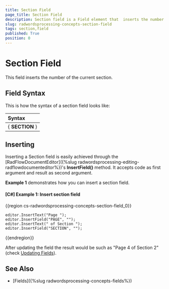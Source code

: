 ```yaml
---
title: Section Field
page_title: Section Field
description: Section field is a Field element that  inserts the number of the current section.
slug: radwordsprocessing-concepts-section-field
tags: section,field
published: True
position: 0
---
```


# Section Field

This field inserts the number of the current section.

## Field Syntax

This is how the syntax of a section field looks like:

| Syntax   											  |
| :---     											  |
| { **SECTION** } |    


## Inserting

Inserting a Section field is easily achieved through the [RadFlowDocumentEditor]({%slug radwordsprocessing-editing-radflowdocumenteditor%})'s __InsertField()__ method. It accepts code as first argument and result as second argument.

__Example 1__ demonstrates how you can insert a section field.
         
#### __[C#] Example 1: Insert section field__

{{region cs-radwordsprocessing-concepts-section-field_0}}
	            
	editor.InsertText("Page ");
	editor.InsertField("PAGE", "");
	editor.InsertText(" of Section ");
	editor.InsertField("SECTION", "");

{{endregion}}


After updating the field the result would be such as "Page 4 of Section 2" (check [Updating Fields](https://docs.telerik.com/devtools/document-processing/libraries/radwordsprocessing/concepts/fields/fields#updating-fields)).

## See Also

* [Fields]({%slug radwordsprocessing-concepts-fields%}) 
